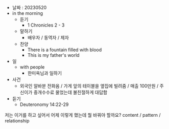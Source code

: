 - 날짜 : 20230520
- in the morning
	- 듣기
		- 1 Chronicles 2 - 3
	- 말하기
		-  배우자 / 동역자 / 제자
	- 찬양
		- There is a fountain filled with blood
		- This is my father's world
- 일
	- with people
		- 한미옥님과 일하기
- 사건
	- 외국인 알바분 전화옴 / 가게 앞의 테이블을 옆집에 빌려줌 / 매출 100만원 / 주신이가 중개수수료 물었는데 불친절하게 대답함 
- 듣기
	- Deuteronomy  14:22-29



저는 이거를 하고 싶어서 어제 이렇게 했는데 뭘 바꿔야 할까요?
content / pattern / relationship